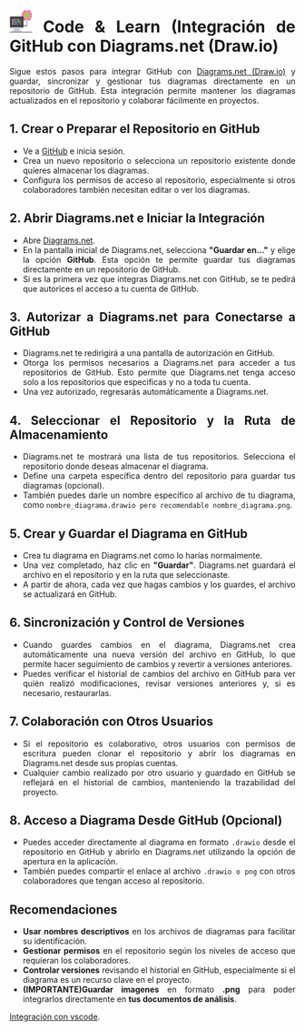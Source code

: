 <div align="justify">

# <img src=../../images/computer.png width="40"> Code & Learn (Integración de GitHub con Diagrams.net (Draw.io)

Sigue estos pasos para integrar GitHub con [Diagrams.net (Draw.io)](https://app.diagrams.net/) y guardar, sincronizar y gestionar tus diagramas directamente en un repositorio de GitHub. Esta integración permite mantener los diagramas actualizados en el repositorio y colaborar fácilmente en proyectos.

## 1. Crear o Preparar el Repositorio en GitHub

- Ve a [GitHub](https://github.com/) e inicia sesión.
- Crea un nuevo repositorio o selecciona un repositorio existente donde quieres almacenar los diagramas.
- Configura los permisos de acceso al repositorio, especialmente si otros colaboradores también necesitan editar o ver los diagramas.

## 2. Abrir Diagrams.net e Iniciar la Integración

- Abre [Diagrams.net](https://app.diagrams.net/).
- En la pantalla inicial de Diagrams.net, selecciona **"Guardar en..."** y elige la opción **GitHub**. Esta opción te permite guardar tus diagramas directamente en un repositorio de GitHub.
- Si es la primera vez que integras Diagrams.net con GitHub, se te pedirá que autorices el acceso a tu cuenta de GitHub.

## 3. Autorizar a Diagrams.net para Conectarse a GitHub

- Diagrams.net te redirigirá a una pantalla de autorización en GitHub.
- Otorga los permisos necesarios a Diagrams.net para acceder a tus repositorios de GitHub. Esto permite que Diagrams.net tenga acceso solo a los repositorios que especificas y no a toda tu cuenta.
- Una vez autorizado, regresarás automáticamente a Diagrams.net.

## 4. Seleccionar el Repositorio y la Ruta de Almacenamiento

- Diagrams.net te mostrará una lista de tus repositorios. Selecciona el repositorio donde deseas almacenar el diagrama.
- Define una carpeta específica dentro del repositorio para guardar tus diagramas (opcional).
- También puedes darle un nombre específico al archivo de tu diagrama, como `nombre_diagrama.drawio pero recomendable nombre_diagrama.png`.

## 5. Crear y Guardar el Diagrama en GitHub

- Crea tu diagrama en Diagrams.net como lo harías normalmente.
- Una vez completado, haz clic en **"Guardar"**. Diagrams.net guardará el archivo en el repositorio y en la ruta que seleccionaste.
- A partir de ahora, cada vez que hagas cambios y los guardes, el archivo se actualizará en GitHub.

## 6. Sincronización y Control de Versiones

- Cuando guardes cambios en el diagrama, Diagrams.net crea automáticamente una nueva versión del archivo en GitHub, lo que permite hacer seguimiento de cambios y revertir a versiones anteriores.
- Puedes verificar el historial de cambios del archivo en GitHub para ver quién realizó modificaciones, revisar versiones anteriores y, si es necesario, restaurarlas.

## 7. Colaboración con Otros Usuarios

- Si el repositorio es colaborativo, otros usuarios con permisos de escritura pueden clonar el repositorio y abrir los diagramas en Diagrams.net desde sus propias cuentas.
- Cualquier cambio realizado por otro usuario y guardado en GitHub se reflejará en el historial de cambios, manteniendo la trazabilidad del proyecto.

## 8. Acceso a Diagrama Desde GitHub (Opcional)

- Puedes acceder directamente al diagrama en formato `.drawio` desde el repositorio en GitHub y abrirlo en Diagrams.net utilizando la opción de apertura en la aplicación.
- También puedes compartir el enlace al archivo `.drawio o png` con otros colaboradores que tengan acceso al repositorio.

## Recomendaciones

- **Usar nombres descriptivos** en los archivos de diagramas para facilitar su identificación.
- **Gestionar permisos** en el repositorio según los niveles de acceso que requieran los colaboradores.
- **Controlar versiones** revisando el historial en GitHub, especialmente si el diagrama es un recurso clave en el proyecto.
- **(IMPORTANTE)Guardar imagenes** en formato **.png** para poder integrarlos directamente en **tus documentos de análisis**.

[Integración con vscode](INTEGRACION-VSCODE.md).

</div>